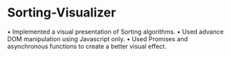 # Sorting-Visualizer
• Implemented a visual presentation of Sorting algorithms.
• Used advance DOM manipulation using Javascript only.
• Used Promises and asynchronous functions to create a better visual effect.
